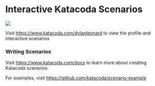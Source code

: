 # Interactive Katacoda Scenarios

[![](http://shields.katacoda.com/katacoda/dylanleonard/count.svg)](https://www.katacoda.com/dylanleonard "Get your profile on Katacoda.com")

Visit https://www.katacoda.com/dylanleonard to view the profile and interactive scenarios

### Writing Scenarios
Visit https://www.katacoda.com/docs to learn more about creating Katacoda scenarios

For examples, visit https://github.com/katacoda/scenario-example

